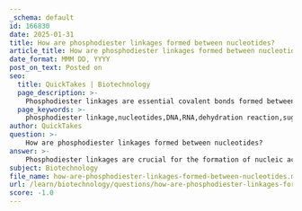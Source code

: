 ```yaml
---
_schema: default
id: 166830
date: 2025-01-31
title: How are phosphodiester linkages formed between nucleotides?
article_title: How are phosphodiester linkages formed between nucleotides?
date_format: MMM DD, YYYY
post_on_text: Posted on
seo:
  title: QuickTakes | Biotechnology
  page_description: >-
    Phosphodiester linkages are essential covalent bonds formed between nucleotides, creating a sugar-phosphate backbone in nucleic acids like DNA and RNA.
  page_keywords: >-
    phosphodiester linkage,nucleotides,DNA,RNA,dehydration reaction,sugar-phosphate backbone,nitrogenous bases,5' to 3' directionality,covalent bonds
author: QuickTakes
question: >-
    How are phosphodiester linkages formed between nucleotides?
answer: >-
    Phosphodiester linkages are crucial for the formation of nucleic acids, such as DNA and RNA. These linkages are covalent bonds that connect individual nucleotides, creating a continuous sugar-phosphate backbone essential for the structural integrity of nucleic acids.\n\n### Formation of Phosphodiester Linkages\n\n1. **Components Involved**:\n   - Each nucleotide consists of three main components: a 5-carbon sugar (either ribose in RNA or deoxyribose in DNA), a nitrogenous base (which can be a purine or pyrimidine), and one or more phosphate groups.\n\n2. **Mechanism of Bond Formation**:\n   - A phosphodiester bond is formed through a dehydration reaction (also known as a condensation reaction). In this process, the hydroxyl group (-OH) on the 3' carbon of the sugar of one nucleotide reacts with the phosphate group of another nucleotide.\n   - Specifically, the phosphate group of the incoming nucleotide (attached to its 5' carbon) forms a bond with the hydroxyl group on the 3' carbon of the preceding nucleotide. This results in the release of a water molecule.\n\n3. **Directionality**:\n   - The formation of phosphodiester linkages results in a directional structure for nucleic acids. The chain grows in a 5' to 3' direction, meaning that nucleotides are added to the 3' end of the growing strand. This directionality is critical for processes such as DNA replication and transcription.\n\n4. **Resulting Structure**:\n   - The outcome of these linkages is a sugar-phosphate backbone, with the nitrogenous bases projecting outward. This backbone provides stability and structural support to the nucleic acid molecule.\n\n### Summary\nIn summary, phosphodiester linkages are formed when the phosphate group of one nucleotide binds to the hydroxyl group on the 3' carbon of another nucleotide, resulting in a sugar-phosphate backbone that defines the 5' to 3' directionality of nucleic acids. This structural feature is essential for the function and stability of DNA and RNA.
subject: Biotechnology
file_name: how-are-phosphodiester-linkages-formed-between-nucleotides.md
url: /learn/biotechnology/questions/how-are-phosphodiester-linkages-formed-between-nucleotides
score: -1.0
---
```


&nbsp;